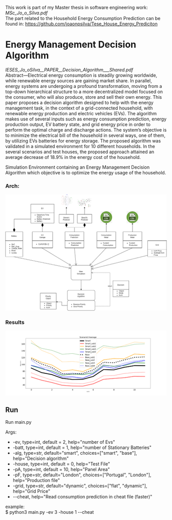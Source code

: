 This work is part of my Master thesis in software engineering work: *MSc_Jo_o_Silva.pdf*    
The part related to the Household Energy Consumption Prediction can be found in: https://github.com/joaonpsilva/Tese_House_Energy_Prediciton 


# Energy Management Decision Algorithm

*IESES_Jo_oSilva__PAPER__Decision_Algorithm___Shared.pdf*  
Abstract—Electrical energy consumption is steadily growing
worldwide, while renewable energy sources are gaining market
share. In parallel, energy systems are undergoing a profound
transformation, moving from a top-down hierarchical structure
to a more decentralized model focused on the consumer, who
will also produce, store and sell their own energy. This paper
proposes a decision algorithm designed to help with the energy
management task, in the context of a grid-connected household,
with renewable energy production and electric vehicles (EVs).
The algorithm makes use of several inputs such as energy
consumption prediction, energy production output, EV battery
state, and grid energy price in order to perform the optimal
charge and discharge actions. The system’s objective is to
minimize the electrical bill of the household in several ways,
one of them, by utilizing EVs batteries for energy storage. The
proposed algorithm was validated in a simulated environment for
10 different households. In the several scenarios and test houses,
the proposed approach attained an average decrease of 18.9% in
the energy cost of the household.



Simulation Environment containing an Energy Management Decision Algorithm which objective is to optimize the energy usage of the household.

### Arch:  
![Model](Decision_Alg_Arch.png)

### Results
![Model](Scenario3.png)


## Run

Run main.py

Args:

- -ev, type=int, default = 2, help="number of Evs"
- -batt, type=int, default = 1, help="number of Stationary Batteries"
- -alg, type=str, default="smart", choices=["smart", "base"], help="Decision algorithm"
- -house, type=int, default = 0, help="Test File"
- -pA, type=int, default = 10, help="Panel Area"
- -pF, type=str, default="London", choices=["Portugal", "London"], help="Production file"
- -grid, type=str, default="dynamic", choices=["flat", "dynamic"], help="Grid Price"
- --cheat, help="Read consumption prediction in cheat file (faster)"

example: \
$ python3 main.py -ev 3 -house 1 --cheat
